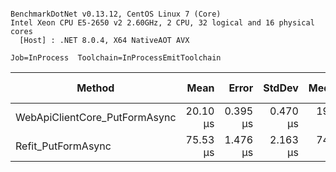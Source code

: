 ```

BenchmarkDotNet v0.13.12, CentOS Linux 7 (Core)
Intel Xeon CPU E5-2650 v2 2.60GHz, 2 CPU, 32 logical and 16 physical cores
  [Host] : .NET 8.0.4, X64 NativeAOT AVX

Job=InProcess  Toolchain=InProcessEmitToolchain  

```
| Method                        | Mean     | Error    | StdDev   | Median   | Ratio | RatioSD | Gen0   | Allocated | Alloc Ratio |
|------------------------------ |---------:|---------:|---------:|---------:|------:|--------:|-------:|----------:|------------:|
| WebApiClientCore_PutFormAsync | 20.10 μs | 0.395 μs | 0.470 μs | 19.96 μs |  1.00 |    0.00 | 0.5493 |    5.7 KB |        1.00 |
| Refit_PutFormAsync            | 75.53 μs | 1.476 μs | 2.163 μs | 74.24 μs |  3.78 |    0.12 | 1.0986 |  11.57 KB |        2.03 |
